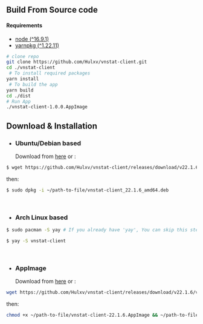 ## Build From Source code

#### Requirements

- [node (^16.9.1)](https://nodejs.org/en/)
- [yarnpkg (^1.22.11)](https://yarnpkg.com/getting-started/install)

```bash
# clone repo
git clone https://github.com/Hulxv/vnstat-client.git
cd ./vnstat-client
 # To install required packages
yarn install
 # To build the app
yarn build
cd ./dist
# Run App
./vnstat-client-1.0.0.AppImage
```

## Download & Installation

- ### Ubuntu/Debian based
  Download from [here](https://github.com/Hulxv/vnstat-client/releases/download/v22.1.6/vnstat-client_22.1.6_amd64.deb) or :

```bash
$ wget https://github.com/Hulxv/vnstat-client/releases/download/v22.1.6/vnstat-client_22.1.6_amd64.deb
```

then:

```bash
$ sudo dpkg -i ~/path-to-file/vnstat-client_22.1.6_amd64.deb
```

<br/>

- ### Arch Linux based

```bash
$ sudo pacman -S yay # If you already have 'yay', You can skip this step
```

```bash
$ yay -S vnstat-client
```

<br/>

- ### AppImage
  Download from [here](https://github.com/Hulxv/vnstat-client/releases/download/v22.1.6/vnstat-client-22.1.6.AppImage) or :

```bash
wget https://github.com/Hulxv/vnstat-client/releases/download/v22.1.6/vnstat-client-22.1.6.AppImage
```

then:

```bash
chmod +x ~/path-to-file/vnstat-client-22.1.6.AppImage && ~/path-to-file/vnstat-client-22.1.6.AppImage
```
